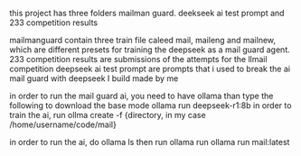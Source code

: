this project has three folders mailman guard. deekseek ai test prompt and 233 competition results

mailmanguard contain three train file caleed mail, maileng and mailnew, which are different presets for training the deepseek as a mail guard agent.
233 competition results are submissions of the attempts for the llmail competition
deepseek ai test prompt are prompts that i used to break the ai mail guard with deepseek I build made by me 

in order to run the mail guard ai, you need to have ollama
than type the following to download the base mode
ollama run deepseek-r1:8b
in order to train the ai, run 
ollma create -f {directory, in my case /home/username/code/mail}

in order to run the ai, do 
ollama ls
then run
ollama run  ollama run mail:latest
